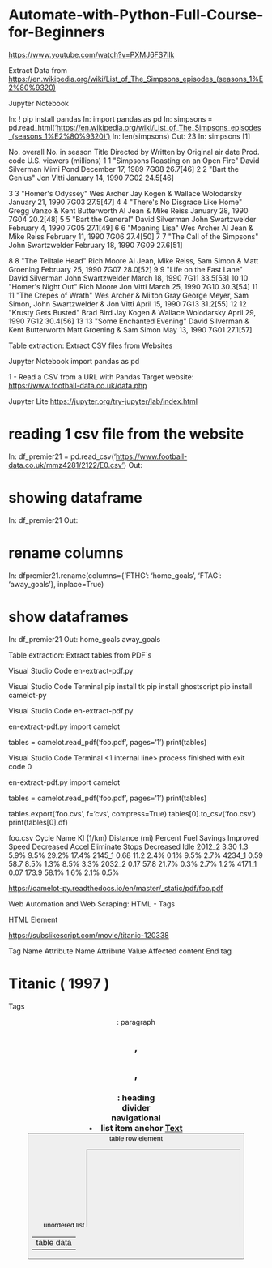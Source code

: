 # Automate-with-Python-Full-Course-for-Beginners

https://www.youtube.com/watch?v=PXMJ6FS7llk 

Extract Data from 
https://en.wikipedia.org/wiki/List_of_The_Simpsons_episodes_(seasons_1%E2%80%9320) 

Jupyter Notebook

In: ! pip install pandas
In: import pandas as pd
In: simpsons = pd.read_html(‘https://en.wikipedia.org/wiki/List_of_The_Simpsons_episodes_(seasons_1%E2%80%9320)’)
In: len(simpsons)
Out: 
23
In: simpsons [1]

No.
overall
No. in
season
Title
Directed by
Written by
Original air date
Prod.
code
U.S. viewers
(millions)
1
1
"Simpsons Roasting on an Open Fire"
David Silverman
Mimi Pond
December 17, 1989
7G08
26.7[46]
2
2
"Bart the Genius"
Jon Vitti
January 14, 1990
7G02
24.5[46]
















3
3
"Homer's Odyssey"
Wes Archer
Jay Kogen & Wallace Wolodarsky
January 21, 1990
7G03
27.5[47]
4
4
"There's No Disgrace Like Home"
Gregg Vanzo & Kent Butterworth
Al Jean & Mike Reiss
January 28, 1990
7G04
20.2[48]
5
5
"Bart the General"
David Silverman
John Swartzwelder
February 4, 1990
7G05
27.1[49]
6
6
"Moaning Lisa"
Wes Archer
Al Jean & Mike Reiss
February 11, 1990
7G06
27.4[50]
7
7
"The Call of the Simpsons"
John Swartzwelder
February 18, 1990
7G09
27.6[51]
















8
8
"The Telltale Head"
Rich Moore
Al Jean, Mike Reiss, Sam Simon & Matt Groening
February 25, 1990
7G07
28.0[52]
9
9
"Life on the Fast Lane"
David Silverman
John Swartzwelder
March 18, 1990
7G11
33.5[53]
10
10
"Homer's Night Out"
Rich Moore
Jon Vitti
March 25, 1990
7G10
30.3[54]
11
11
"The Crepes of Wrath"
Wes Archer & Milton Gray
George Meyer, Sam Simon, John Swartzwelder & Jon Vitti
April 15, 1990
7G13
31.2[55]
12
12
"Krusty Gets Busted"
Brad Bird
Jay Kogen & Wallace Wolodarsky
April 29, 1990
7G12
30.4[56]
13
13
"Some Enchanted Evening"
David Silverman & Kent Butterworth
Matt Groening & Sam Simon
May 13, 1990
7G01
27.1[57]


Table extraction:
Extract CSV files from Websites

Jupyter Notebook
import pandas as pd

1 - Read a CSV from a URL with Pandas
Target website: https://www.football-data.co.uk/data.php 

Jupyter Lite
https://jupyter.org/try-jupyter/lab/index.html 

# reading 1 csv file from the website
In:  df_premier21 = pd.read_csv(‘https://www.football-data.co.uk/mmz4281/2122/E0.csv’)
Out:

# showing dataframe
In: df_premier21
Out:

# rename columns 
In: dfpremier21.rename(columns={‘FTHG’: ‘home_goals’, ‘FTAG’: ‘away_goals’}, inplace=True)
# show dataframes
In: df_premier21 
Out:                                 home_goals away_goals


Table extraction:
Extract tables from PDF´s

Visual Studio Code
en-extract-pdf.py

Visual Studio Code
Terminal
pip install tk
pip install ghostscript
pip install camelot-py

Visual Studio Code
en-extract-pdf.py

en-extract-pdf.py
import camelot

tables = camelot.read_pdf(‘foo.pdf’, pages=‘1’)
print(tables)

Visual Studio Code 
Terminal 
<1 internal line>
<TableList n=1>
process finished with exit code 0

en-extract-pdf.py
import camelot

tables = camelot.read_pdf(‘foo.pdf’, pages=‘1’)
print(tables)

tables.export(‘foo.cvs’, f=‘cvs’, compress=True)
tables[0].to_csv(‘foo.csv’)
print(tables[0].df)

foo.csv
Cycle Name KI (1/km) Distance (mi) Percent Fuel Savings Improved Speed Decreased Accel Eliminate Stops Decreased Idle 
2012_2 3.30 1.3 5.9% 9.5% 29.2% 17.4% 
2145_1 0.68 11.2 2.4% 0.1% 9.5% 2.7% 
4234_1 0.59 58.7 8.5% 1.3% 8.5% 3.3% 
2032_2 0.17 57.8 21.7% 0.3% 2.7% 1.2% 
4171_1 0.07 173.9 58.1% 1.6% 2.1% 0.5% 

https://camelot-py.readthedocs.io/en/master/_static/pdf/foo.pdf 

Web Automation and Web Scraping: HTML - Tags 

HTML Element 

https://subslikescript.com/movie/titanic-120338 

Tag Name   Attribute Name Attribute Value       Affected content        End tag
<h1             class=               “title”>                    Titanic ( 1997 )           </h1>
 
Tags
<head>
<body>
<header>
<article>
<p>: paragraph
<h1>, <h2>, <h3>: heading
<div> divider
<nav> navigational
<li> list item
<a> anchor
<a href=“http://example.com”> Text</a>
<button>
<table>
<td> table data
<tr> table row element
<ul> unordered list
<iframe>

HTML code example

<article class=“main-article”>
       <h1> Titanic ( 1997 ) </h1> // Title 
       <p class=“plot”> 84 years later… </p> // Description 
       <div class=“full-script”> 13 meters. You… </div> // Transcription
</article>

NODE
                                                             Root Element
                                                                <article>                 Parent Node
Element                 Attribute                     Element                                           Element Siblings
  <h1>             class=“main-article”             <p>                                                  <div>
   Text                                              Attribute    Text                           Attribute               Text
Titanic(1997)                                class=“plot”  84 years later class=“full-script” 13 meters.You
    Title

Web Automation and Web Scraping: XPath - Syntax

XPath Guide ( Selenium ) 
XPath Syntax

// tagName
// tagName[1]
// tagName[@AttributeName=“Value”]

contains()
start-with()

//tagName[contains(@AttributeName, “Value”)]

and 
or 

// tagName[(expression 1) and (expression 2)]

Web Automation and Web Scraping: XPath-Testing XPath

https://scrapinghub.github.io/xpath-playground/ 

XPath Playground 

Input
<article class=“main-article”>
       <h1> Titanic ( 1997 ) </h1> // Title 
       <p class=“plot”> 84 years later… </p> // Description 
       <p class=“plot2”> In the end </p>
       <div class=“full-script”> 
               “13 meters. You should see it.” 
               “Okay, take her up and over the bow rail.”
       </div> // Transcription
</article>

XPath
//h1
Result
<h1> Titanic ( 1997 ) </h1>
XPath
//h1/text()
Result
Titanic(1997)
XPath
//p
Result
<p class=“plot”> 84 years later… </p> // Description 
<p class=“plot2”> In the end </p>
XPath
//p[1]
Result
<p class=“plot”> 84 years later… </p> // Description 
XPath
//p[2]
Result
<p class=“plot2”> In the end </p>
XPath
//div
Result
<div class=“full-script”> “
       13 meters. You should see it.” 
        “Okay, take her up and over the bow rail.”
</div> // Transcription
XPath
//div/text()
Result
“13 meters. You should see it.” 
“Okay, take her up and over the bow rail.”
XPath
//div[@class=“full-script]
Result”
<div class=“full-script”> “13 meters. You should see it.” “Okay, take her up and over the bow rail.”
</div> // Transcription
XPath
//div[@class=“full-script]/text()
Result”
“13 meters. You should see it.” “Okay, take her up and over the bow rail.”
XPath
//p[(@class=“plot”) or (@class=“plot2”)]
Result
<p class=“plot”> 84 years later… </p> // Description 
<p class=“plot2”> In the end </p>
XPath
//p[contains(@class, “plot”)]
Result
<p class=“plot”> 84 years later… </p> // Description 
<p class=“plot2”> In the end </p>
XPath
//div[contains(@class, “script”)]
Result
<div class=“full-script”> “13 meters. You should see it.” “Okay, take her up and over the bow rail.”
</div> // Transcription

Web Automation and Web Scraping: XPath-Special Characters

Special Characters
/: Select the children from the node set on the left side of this character
//: Specifies that the matching node set should be located at any level within the document
. : Specifies the current context should be used ( refers to present node )
. . : Refers to a parent node
*: A wildcard character that selects all elements or attributes regardless of names
./*: Select all the children nodes considering the current context
@: Select an attribute
(): Grouping an XPath expression
[n]: Indicates that a node with index “n” should be selected

XPath Playground 
XPath
//article
Result
<article class=“main-article”>
       <h1> Titanic ( 1997 ) </h1> // Title 
       <p class=“plot”> 84 years later… </p> // Description 
       <p class=“plot2”> In the end </p>
       <div class=“full-script”> 
               “13 meters. You should see it.” 
               “Okay, take her up and over the bow rail.”
       </div> // Transcription
</article>
XPath
//article/h1
Result
  <h1> Titanic ( 1997 ) </h1> // Title 
XPath
//article/p
<p class=“plot”> 84 years later… </p> // Description 
<p class=“plot2”> In the end </p>
XPath
//article/div
Result
<div class=“full-script”> 
       “13 meters. You should see it.” 
       “Okay, take her up and over the bow rail.”
</div> // Transcription
XPath
//article/h1/text()
Result
Titanic(1997)
XPath
//article//text()
Result
Titanic(1997)
84 years later…
XPath
//h1
Result
<h1> Titanic ( 1997 ) </h1> // Title 
Xpath
//h1/.
Result
<h1> Titanic ( 1997 ) </h1> // Title
XPath
//h1/..
Result
<article class=“main-article”>
       <h1> Titanic ( 1997 ) </h1> // Title 
       <p class=“plot”> 84 years later… </p> // Description 
       <p class=“plot2”> In the end </p>
       <div class=“full-script”> 
               “13 meters. You should see it.” 
               “Okay, take her up and over the bow rail.”
       </div> // Transcription
</article>
XPath
//article/*
Result
<h1> Titanic ( 1997 ) </h1> // Title 
       <p class=“plot”> 84 years later… </p> // Description 
       <p class=“plot2”> In the end </p>
 <div class=“full-script”> 
        “13 meters. You should see it.” 
        “Okay, take her up and over the bow rail.”
</div> // Transcription
XPath
//article/*/text()
Result
Titanic(1997)
83 years later…
“13 meters. You should see it.” “Okay, take her up and over the bow rail.”

Automate the News: Installing Selenium and Chrome Driver

https://chromedriver.chromium.org/downloads ( Download )

Visual Studio Code
Terminal 
pip instal selenium 

Automate The News: Creating the Driver

https://www.thesun.co.uk/sport/football/ 
Visual Studio Code
news-headlines.py

news-headlines.py
from selenium import webdriver
from selenium.webdriver.chrome.service import Service

website = “https://www.thesun.co.uk/sport/football/”
path = “Users/Matheus/Downloads/chromedriver”

service = Service(executable_path=path)
driver = webdriver.Chrome(service=service)
driver.get(website)

Automate The News: Finding Elements

https://www.thesun.co.uk/sport/football/ 
Inspect
Select Title and Subtitle 
Control + F
Find by string, selector or XPath 
//div[@class=“teaser-item teaser__small theme-football”]
//div[@class=“teaser__copy-container”]

Visual Studio Code
news-headlines.py

news-headlines.py
from selenium import webdriver
from selenium.webdriver.chrome.service import Service

website = “https://www.thesun.co.uk/sport/football/”
path = “Users/Matheus/Downloads/chromedriver”

service = Service(executable_path=path)
driver = webdriver.Chrome(service=service)
driver.get(website)

containers = driver.find_elements(by=“xpath”, value=‘//div[@class=“teaser__copy-container”]’)

for container in containers:
       title = container.find_elements(by=“xpath”, value=‘./a/span)
’).text
       subtitle = container.find_elements(by=“xpath”, value=‘./a/h3’).text
       link = container.find_element(by=“xpath”, value=‘./a’).get_attribute(“href”)

# //div[@class=“teaser__copy-container”]
# //div[@class=“teaser__copy-container”]/a/span
# //div[@class=“teaser__copy-container”]/a/h3

<div>
<a>
<span>
<h3>

Automate The News: Exporting Data to a CSV File

Visual Studio Code
news-headlines.py

news-headlines.py
from selenium import webdriver
from selenium.webdriver.chrome.service import Service
import pandas as pd

website = “https://www.thesun.co.uk/sport/football/”
path = “Users/Matheus/Downloads/chromedriver”

service = Service(executable_path=path)
driver = webdriver.Chrome(service=service)
driver.get(website)

containers = driver.find_elements(by=“xpath”, value=‘//div[@class=“teaser__copy-container”]’)

titles =[]
subtitles =[]
links =[]

for container in containers:
       title = container.find_elements(by=“xpath”, value=‘./a/span)
’).text
       subtitle = container.find_elements(by=“xpath”, value=‘./a/h3’).text
       link = container.find_element(by=“xpath”, value=‘./a’).get_attribute(“href”)
       titles.append(title)
       subtitles.append(subtitle)
       links.append(link)

my_dict = {‘title’: titles, ‘subtitle’: subtitle, ‘link’: links}

df_headlines = pd.DataFrame(my_dict)
df_headlines.to_csv(‘headline_csv’)

driver.quit()

Visual Studio Code
Terminal 
pip install pandas

Visual Studio Code
Terminal
Web Browser 
User

Automate The News: Headless mode

Visual Studio Code
news-headlines.py

news-headlines.py
from selenium import webdriver
from selenium.webdriver.chrome.options import Options
from selenium.webdriver.chrome.service import Service
import pandas as pd

website = “https://www.thesun.co.uk/sport/football/”
path = “Users/Matheus/Downloads/chromedriver”

# headless-mode
options = Options()
options.headless = True

service = Service(executable_path=path)
driver = webdriver.Chrome(service=service, options=options)
driver.get(website)

containers = driver.find_elements(by=“xpath”, value=‘//div[@class=“teaser__copy-container”]’)

titles =[]
subtitles =[]
links =[]

for container in containers:
       title = container.find_elements(by=“xpath”, value=‘./a/span)
’).text
       subtitle = container.find_elements(by=“xpath”, value=‘./a/h3’).text
       link = container.find_element(by=“xpath”, value=‘./a’).get_attribute(“href”)
       titles.append(title)
       subtitles.append(subtitle)
       links.append(link)

my_dict = {‘title’: titles, ‘subtitle’: subtitle, ‘link’: links}

df_headlines = pd.DataFrame(my_dict)
df_headlines.to_csv(‘headline-headless.csv’)

driver.quit()

Automate The News: Preparing Script to Be Run Everyday 

Visual Studio Code
news-headlines.py

news-headlines.py
from selenium import webdriver
from selenium.webdriver.chrome.options import Options
from selenium.webdriver.chrome.service import Service
import pandas as pd
from datetime import datetime
import os
import sys

application_path = os.path.dirname(sys.executable)

now = datetime.now()
# MMDDYYYY
month_day_year =now.strftime(“ %m%d%Y”)

website = “https://www.thesun.co.uk/sport/football/”
path = “Users/Matheus/Downloads/chromedriver”

# headless-mode
options = Options()
options.headless = True

service = Service(executable_path=path)
driver = webdriver.Chrome(service=service, options=options)
driver.get(website)

containers = driver.find_elements(by=“xpath”, value=‘//div[@class=“teaser__copy-container”]’)

titles =[]
subtitles =[]
links =[]

for container in containers:
       title = container.find_elements(by=“xpath”, value=‘./a/span)
’).text
       subtitle = container.find_elements(by=“xpath”, value=‘./a/h3’).text
       link = container.find_element(by=“xpath”, value=‘./a’).get_attribute(“href”)
       titles.append(title)
       subtitles.append(subtitle)
       links.append(link)

my_dict = {‘title’: titles, ‘subtitle’: subtitle, ‘link’: links}
df_headlines = pd.DataFrame(my_dict)
file_name = f‘headline-{month_day_year}.csv’
final_path = os.path.join(application_path, file_name) 
df_headlines.to_csv(final_path)

driver.quit()

https://strftime.org/ 

Automate The News: Convert py to exe

Visual Studio Code
news-headlines.py

news-headlines.py
from selenium import webdriver
from selenium.webdriver.chrome.options import Options
from selenium.webdriver.chrome.service import Service
import pandas as pd
from datetime import datetime
import os
import sys

application_path = os.path.dirname(sys.executable)

now = datetime.now()
# MMDDYYYY
month_day_year =now.strftime(“ %m%d%Y”)

website = “https://www.thesun.co.uk/sport/football/”
path = “Users/Matheus/Downloads/chromedriver”

# headless-mode
options = Options()
options.headless = True

service = Service(executable_path=path)
driver = webdriver.Chrome(service=service, options=options)
driver.get(website)

containers = driver.find_elements(by=“xpath”, value=‘//div[@class=“teaser__copy-container”]’)

titles =[]
subtitles =[]
links =[]

for container in containers:
       title = container.find_elements(by=“xpath”, value=‘./a/span)
’).text
       subtitle = container.find_elements(by=“xpath”, value=‘./a/h3’).text
       link = container.find_element(by=“xpath”, value=‘./a’).get_attribute(“href”)
       titles.append(title)
       subtitles.append(subtitle)
       links.append(link)

my_dict = {‘title’: titles, ‘subtitle’: subtitle, ‘link’: links}
df_headlines = pd.DataFrame(my_dict)
file_name = f‘headline-{month_day_year}.csv’
final_path = os.path.join(application_path, file_name) 
df_headlines.to_csv(final_path)

driver.quit()

Visual Studio Code
Terminal 
pip install pyinstaller
cd . .
cd tutorial
pyinstaller - -onefile news-headlines.py

exec
Terminal
dist
headline-04282022.csv

Automate The News: Schedule Python Script with crontab ( macOS )

New Terminal
crontab -e
0 9 * * *
Command ( e k )
Drag and Drop the exec on the terminal window
0 9 * * */Users/frankandrade/PycharmProjects/automation/automation-project/2.football\ Headlines/tutorial/dist/news-headlines
esc ( scape )
:wq ( write quite )
Terminal 
crontab -l 
0 9 * * */Users/frankandrade/PycharmProjects/automation/automation-project/2.football\ Headlines/tutorial/dist/news-headlines


https://crontab.guru/ 

Automate Excel Report: Create a Pivot Table with Python

Visual Studio Code
1.pivot-table.py

1.pivot-table.py
import pandas as pd

df = pd.read_excel(‘supermarket_sales.xlsx’)

df[[‘Gender,’ ‘Product Line’, ‘Total’]]
print(df)

pivot_table = df.pivot_table(index=‘Gender’, columns=‘Product Line’, 
                                            value=‘Total’, aggfunc=‘sum’).round(0)

pivot_table.to_excel(‘pivot_table.xlsx’, ‘Report’, startrow=4)


-pivot_table()
                        columns
                        Product Line
index [ gender    Values
                        (aggfunc)

pivot_table ( Excel Sheet )
Gender       Electronic accessories  Fashion accessories   Food and beverages   …
Female       …
Male           …

Report 

Automate Excel Report: Add a Barchart

Visual Studio Code
.add-chart.py

.add-chart.py
from openpyxl import load_workbook
from openpyxl.chart import BarChart, Reference

wb = load_workbook(‘pivot_table.xlsx’)
sheet = wb[‘Report’]

min.column = wb.active.min_column
max_column = wb.active.max_column
min_row = wb.active.min_row
max_row = wb.active. max_row

print(min.column)
print(max_column)
print(min_row)
print(max_row)

barchart = BarChart()

data = Reference(sheet, min_col=min_colomn+1, max_col=max_column, min_row=min_row, max_row=max_row)

categories = Reference(sheet, min_col=min_colomn+1, max_col=max_column, min_row=min_row+1, max_row=max_row)
barchart.add_data(data,titles_from_data=True)
barchart.set_categories(categories)

sheet.add_chart(barchart, “B12”)

barchart.title = “Sales by Product Line”
barchart.style = 5
wb.save(‘barchart.xlsx’)

Visual Studio Code
Terminal
pip install openpyxl 

Automate Excel Report: Write Excel Formulas with Python 

Visual Studio Code
3.apply-formula.py

3.apply-formula.py
from openpyxl import load_workbook
from openpyxl.utils import get_column_letter

wb = load_workbook(‘pivot_table.xlsx’)
sheet = wb[‘Report’]

min.column = wb.active.min_column
max_column = wb.active.max_column
min_row = wb.active.min_row
max_row = wb.active. max_row

for i in range(min_column+1,max_column+1):
       letter = get_column_letter(i)
       sheet(f‘{letter}{max_row+1}’] = f‘=SUM({letter}{min_row+1}:{letter}{max_row})’)
       sheet[‘{letter}{max_row+1}’].style = ‘Currency’

wb.save(‘report.xlsx’)

Automate Excel Report: Format Cells

Visual Studio Code
4.format.py

4.format.py
from openpyxl import load_workbook
from openpyxl.style import Font

wb = load_workbook(‘report.xlsx’)
sheet = wb[‘Report’]

sheet[‘A1’] = ‘Sales Report’ 
sheet[‘A2’] = ‘January’ 
sheet[‘A1’].font = Font(‘Arial’, bold=True, size=20)
sheet[‘A2’].font = Fonte(‘Arial’, bold=True, size=10)

wb.save(‘report_january.xlsx’)

Automate Excel Report: Convert Pivot Table to Excel Report 

Visual Studio Code
5.pivot-to-report.py

5.pivot-to-report.py
from openpyxl import load_workbook
from openpyxl.chart import BarChart, Reference
from openpyxl.utils import get_column_letter
from openpyxl.styles import Font

# Putting together #2, #3, and #4 (input: pivot_table.xlsx + month , output: Report with barchart, formulas and format)
month = 'february'

# Read workbook and select sheet
wb = load_workbook('pivot_table.xlsx')
sheet = wb['Report']

# Active rows and columns
min_column = wb.active.min_column
max_column = wb.active.max_column
min_row = wb.active.min_row
max_row = wb.active.max_row

# Instantiate a barchart
barchart = BarChart()

# Locate data and categories
data = Reference(sheet, min_col=min_column+1, max_col=max_column, min_row=min_row, max_row=max_row)  # including headers
categories = Reference(sheet, min_col=min_column, max_col=min_column, min_row=min_row+1, max_row=max_row)  # not including headers

# Adding data and categories
barchart.add_data(data, titles_from_data=True)
barchart.set_categories(categories)

# Make chart
sheet.add_chart(barchart, "B12")
barchart.title = 'Sales by Product line'
barchart.style = 5  # choose the chart style

# Write multiple formulas with a for loop
for i in range(min_column+1, max_column+1):  # (B, G+1)
    letter = get_column_letter(i)
    sheet[f'{letter}{max_row + 1}'] = f'=SUM({letter}{min_row + 1}:{letter}{max_row})'
    sheet[f'{letter}{max_row + 1}'].style = 'Currency'

# Add format
sheet['A1'] = 'Sales Report'
sheet['A2'] = month
sheet['A1'].font = Font('Arial', bold=True, size=20)
sheet['A2'].font = Font('Arial', bold=True, size=10)

wb.save(f'report_{month}.xlsx')

Automate Excel Report: Generate Reports with One Click ( py to exe )

Visual Studio Code
6.py-to-exe.py

6.py-to-exe.py
from openpyxl import load_workbook
from openpyxl.chart import BarChart, Reference
from openpyxl.utils import get_column_letter
from openpyxl.styles import Font
import os
import sys

# Preparing script before we convert it to executable
application_path = os.path.dirname(sys.executable)

# Putting together #2, #3, and #4 (input: pivot_table.xlsx + month , output: Report with barchart, formulas and format)
month = input('Introduce month: ')

# Read workbook and select sheet
input_path = os.path.join(application_path, 'pivot_table.xlsx')
wb = load_workbook(input_path)
sheet = wb['Report']

# Active rows and columns
min_column = wb.active.min_column
max_column = wb.active.max_column
min_row = wb.active.min_row
max_row = wb.active.max_row

# Instantiate a barchart
barchart = BarChart()

# Locate data and categories
data = Reference(sheet,
                 min_col=min_column+1,
                 max_col=max_column,
                 min_row=min_row,
                 max_row=max_row)  # including headers
categories = Reference(sheet,
                       min_col=min_column,
                       max_col=min_column,
                       min_row=min_row+1,
                       max_row=max_row)  # not including headers

# Adding data and categories
barchart.add_data(data, titles_from_data=True)
barchart.set_categories(categories)

# Make chart
sheet.add_chart(barchart, "B12")
barchart.title = 'Sales by Product line'
barchart.style = 5  # choose the chart style

# Write multiple formulas with a for loop
for i in range(min_column+1, max_column+1):  # (B, G+1)
    letter = get_column_letter(i)
    sheet[f'{letter}{max_row + 1}'] = f'=SUM({letter}{min_row + 1}:{letter}{max_row})'
    sheet[f'{letter}{max_row + 1}'].style = 'Currency'

# Add format
sheet['A1'] = 'Sales Report'
sheet['A2'] = month
sheet['A1'].font = Font('Arial', bold=True, size=20)
sheet['A2'].font = Font('Arial', bold=True, size=10)

output_path = os.path.join(application_path, f'report_{month}.xlsx')
wb.save(output_path)

Visual Studio Code
Terminal 
pyinstaller - -onefile 6.py-to-exe.py

Work directory 
pivot_table.xlsx
6.py-to-exe.py ( Open with Terminal )

Introduce month: march
Work directory 
pivot_table.xlsx
report_march.xlsx
6.py-to-exe.py 

Automate WhatsApp: Basic Automation with pywhatkit

Visual Studio Code
Terminal
pip install pywhatkit

Visual Studio Code
whatsapp-pywhatkit.py

whatsapp-pywhatkit.py
import pywhatkit

# Send message to a contact
phone_number = input("Enter phone number: ")

pywhatkit.sendwhatmsg(phone_number, "Test", 7, 21)
pywhatkit.sendwhatmsg(phone_number, "Test", 7, 25, 15, True, 2)

# Send message to a group
group_id = input("Enter group id: ")

pywhatkit.sendwhatmsg_to_group(group_id, "Test Group", 7, 31)

https://www.whatsapp.com/download 





